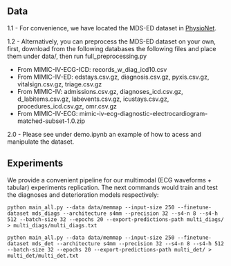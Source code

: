 ## Data 

1.1 - For convenience, we have located the MDS-ED dataset in [PhysioNet](https://physionet.org/content/multimodal-emergency-benchmark).

1.2 - Alternatively, you can preprocess the MDS-ED dataset on your own, first, download from the following databases the following files and place them under data/, then run full_preprocessing.py

- From MIMIC-IV-ECG-ICD: records_w_diag_icd10.csv
- From MIMIC-IV-ED: edstays.csv.gz, diagnosis.csv.gz, pyxis.csv.gz, vitalsign.csv.gz, triage.csv.gz
- From MIMIC-IV: admissions.csv.gz, diagnoses_icd.csv.gz, d_labitems.csv.gz, labevents.csv.gz, icustays.csv.gz, procedures_icd.csv.gz, omr.csv.gz
- From MIMIC-IV-ECG: mimic-iv-ecg-diagnostic-electrocardiogram-matched-subset-1.0.zip

2.0 - Please see under demo.ipynb an example of how to acess and manipulate the dataset.


## Experiments

We provide a convenient pipeline for our multimodal (ECG waveforms + tabular) experiments replication. The next commands would train and test the diagnoses and deterioration models respectively:

```
python main_all.py --data data/memmap --input-size 250 --finetune-dataset mds_diags --architecture s4mm --precision 32 --s4-n 8 --s4-h 512 --batch-size 32 --epochs 20 --export-predictions-path multi_diags/ > multi_diags/multi_diags.txt
```
```
python main_all.py --data data/memmap --input-size 250 --finetune-dataset mds_det --architecture s4mm --precision 32 --s4-n 8 --s4-h 512 --batch-size 32 --epochs 20 --export-predictions-path multi_det/ > multi_det/multi_det.txt
```

